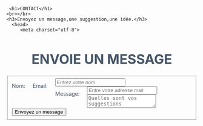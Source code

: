 <html>

    
     <h1>CONTACT</h1>
    <br></br>
    <h3>Envoyez un message,une suggestion,une idée.</h3>
      <head>
         <meta charset="utf-8">

  <meta name="viewport" content="width=device-width">
   <title>replit</title>
  <link href="style.css" rel="stylesheet" type="text/css" />
  <style type="text/css">
html {
  height: 100%;
  width: 100%;
  
}
 
  
}
body,div,h1,formfieldset,input,textarea {
   margin:0;
   padding;0;
   border:0;
   outline :none;
   }
body{
  background: 728eaa;
  background: -moz-linear-gradient(top, #25303c 0%,#728EAA 100%);
   }
  background: -webkit-gradient(linear,left top, left bottom,color-stop(0%,#25303C),color-stop(100%,728EAA));
  font-family: sans-serif;
   }
#contact{ width:430 px;
  margin:60 px auto;
  padding:60px 30px;
 -moz-box-shadow 0px 0 px 0px #444;
  -webkit-box-shadow 0px 0 px 0px #444;
        }
h1{font-size: 35px;
   color:#445668;
   text-transform: uppercase;
   text-align: center;
   margin: 0 0 35 px 0;px 
   text-shadow: 0px 1px 0px #f2f2f2
  }
label{
   float: left;
   clear left;
  margin: 11px 20px 0 0;
  width: :95 0px;
  text-align:right;
  font-size:16 px;
  color:#445668
}

Input  {  width:260 px;
          height:35 px;
          padding:5px 20px 0px 20px;
          margin: 0 0 20px 0;
          background: #5E768D;
          border:1px solid #e1e1e1;
          -moz-border-radius:5px; 
          -webkit-border-radius 0px 1px 0px #f2f2f2;
          -moz-box-shadow 0px 0 px 0px #f2f2f2;
          -webkit-box-shadow 0px 1px 0px #f2f2f2;
          font-family :sans-serif; 
          background: -webkit-gradient(linear,left top,left bottom,color stop (100%,#728EAA));
          font- family :sans-serif;`
          font-size:16 px;
          color:"f2f2f2;
          text-transform :uppercase;
          text-shadow:0px -1 0px #334f71;
        }
  
} 




Input  {  width:260 px;
  height:35 px;
  padding:5px 20px 0px 20px;
  margin: 0 0 20px 0;
  background: #5E768D;
  border:1px solid #e1e1e1;
  -moz-border-radius:5px; 
  -webkit-border-radius 0px 1px 0px #f2f2f2;
  -moz-box-shadow 0px 0 px 0px #f2f2f2;
  -webkit-box-shadow 0px 1px 0px #f2f2f2;
  font-family :sans-serif; 
  background: -webkit-gradient(linear,left top,left bottom,color stop (100%,#728EAA));
  font- family :sans-serif;`
  font-size:16 px;
  color:"f2f2f2;
  text-transform :uppercase;
  text-shadow:0px -1 0px #334f71;
}
input:-webkit-input-placeholder{ color:a1b2c3;
   text-shadow:0px -1px 0px #38505b;
   }
input:-moz-placeholder{ color:#a1b2c3;
text-shadow:0px -1px 0px #38505b;
   }




Textarea   {  width:260 px;
height:170 px;
padding:12px 20px 0px 20px;
margin: 0 0 20px 0;
background: #5E768D;
background: -moz-linear-gradient(top,#546A7F 0%,#5E768D  20%)
background:-webkit-gradient(linear,left top,left bottom,color-stop(20%,#5768D);
border:1px solid #e1e1e1;
border-radius:5px; 
-webkit-border-radius 0px 1px 0px #f2f2f2;
-moz-box-shadow 0px 0 px 0px #f2f2f2;
-webkit-box-shadow 0px 1px 0px #f2f2f2;
font-family :sans-serif;
font-size:16 px;
color:"f2f2f2;
text-transform :uppercase;
text-shadow:0px -1 0px #334f71;
}
textarea:-webkit-input-placeholder{ color:#a1b2c3;
  text-shadow:0px -1px 0px #38506b;}


   textarea:-moz-placeholder{
  color:#a1b2c3;
  text-shadow:0px -1px 0px #38506b;
  }  
Textarea   {  width:260 px;
  height:170 px;
  padding:12px 20px 0px 20px;
  margin: 0 0 20px 0;
  background: #5E768D;
  background: -moz-linear-gradient(top,#546A7F 0%,#5E768D  20%)
  background:-webkit-gradient(linear,left top,left bottom,color-stop(20%,#5768D);
  border:1px solid #e1e1e1;
  border-radius:5px; 
  -webkit-border-radius 0px 1px 0px #f2f2f2;
  -moz-box-shadow 0px 0 px 0px #f2f2f2;
  -webkit-box-shadow 0px 1px 0px #f2f2f2;
  font-family :sans-serif;
  font-size:16 px;
  color:"f2f2f2;
  text-transform :uppercase;
  text-shadow:0px -1 0px #334f71;
  }
 textarea:-webkit-input-placeholder{ color:#a1b2c3;
  text-shadow:0px -1px 0px #38506b;}
textarea:-moz-placeholder{ color:#a1b2c3;
  text-shadow:0px -1px 0px #38506b;}
input:focus,textarea:focus{
  background: -moz-linear-gradient(top,#668099 0%,#728eaa 20%);
}
background: -webkit-gradient -linear(linear, left top,left bottom,color-stop(0%,#668099),color-stop(20%,#728eaa));
}
input[type=submit]{
  width: 185 0px;
  height: 52px;
  float:right;
  padding: 10px 15px;
  margin: 0 15px 0 0;
  -moz-box-shadow:0px 0px 5px #999;
  -webkit-box-shadow:0px 0px 5px #999;
  border:1px solid #556f8c;
  background: -moz-linear-gradient(top,#718DA9 0%,#415D79 100%);
  background: -webkit-gradient(linear,left top ,left bottom,color-stop(0%,718DA9),color-stop(100%,#415D79));
  cursor:pointer;
}
</style>
</head>
<body>
    <div id="contact">
    <h1>Envoie un message</h1>
    <form action="#" method="post">
      <fieldset>
        <label for "name">Nom:</label>
        <input type="text" id="name" placeholder="Entrez votre nom" />
        <label for="email">Email:</label>
        <input type="email" id="email" placeholder="Entre votre adresse mail" />
        <label for="message">Message:</label>
        <textarea id "message" placeholder="Quelles sont vos suggestions"></textarea>
        <input type="submit" value="Envoyez un message" />
      </fieldset>
    </form>
  </div>
  </body>
  
     
       
       


               
 

             
  </html>
       
      
      
      
      
     

        
      


